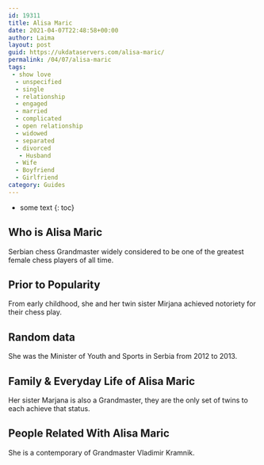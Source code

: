 ```yaml
---
id: 19311
title: Alisa Maric
date: 2021-04-07T22:48:58+00:00
author: Laima
layout: post
guid: https://ukdataservers.com/alisa-maric/
permalink: /04/07/alisa-maric
tags:
 - show love
  - unspecified
  - single
  - relationship
  - engaged
  - married
  - complicated
  - open relationship
  - widowed
  - separated
  - divorced
   - Husband
  - Wife
  - Boyfriend
  - Girlfriend
category: Guides
---
```


* some text
{: toc}


## Who is Alisa Maric
                  
                  
                  
Serbian chess Grandmaster widely considered to be one of the greatest female chess players of all time.
                  
              
            
              
            
                
                
                
## Prior to Popularity
                  
                  
                  
From early childhood, she and her twin sister Mirjana achieved notoriety for their chess play.
                  
              
            
              
            
                
                
                
## Random data
                  
                  
                  
She was the Minister of Youth and Sports in Serbia from 2012 to 2013.
                  
              
            
              
            
                
                
                
## Family & Everyday Life of Alisa Maric
                  
                  
                  
Her sister Marjana is also a Grandmaster, they are the only set of twins to each achieve that status.
                  
              
            
              
            
                
                
                
## People Related With Alisa Maric
                  
                  
                  
She is a contemporary of Grandmaster Vladimir Kramnik.
                  
              
            
              
            
                
              
            
              
              
            
            
              
            
          
          
          
